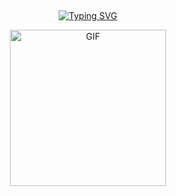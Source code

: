 ## <!-- Typing SVG --> 
 <p align="center"> 
     <a href="https://git.io/J0hKr"> 
         <img 
         src="https://readme-typing-svg.herokuapp.com?size=30&width=800&lines=PROPOSE+YOUR+CRUSH..." 
             alt="Typing SVG" 
         /> 
     </a> 
 </p> 
 <div align="center"> 
   <p align="center"> 
 <img src="https://media3.giphy.com/media/orU4txbRZIp6vJheJ9/giphy.webp?cid=6c09b9529160rseyoqqvu62h3j81h83pslmviaj3fntdzvgk&ep=v1_internal_gif_by_id&rid=giphy.webp&ct=g" alt="GIF" width="250" height="250"/> 
 </p> 
